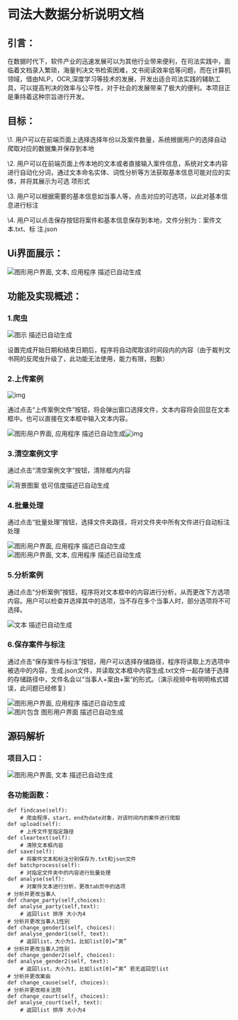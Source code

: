# 司法大数据分析说明文档

## 引言：

在数据时代下，软件产业的迅速发展可以为其他行业带来便利，在司法实践中，面临着文档录入繁琐，海量判决文书检索困难，文书阅读效率低等问题，而在计算机领域，借由NLP，OCR,深度学习等技术的发展，开发出适合司法实践的辅助工具，可以提高判决的效率与公平性，对于社会的发展带来了极大的便利。本项目正是秉持着这种宗旨进行开发。

 

## 目标：

\1.   用户可以在前端页面上选择选择年份以及案件数量，系统根据用户的选择自动爬取对应的数据集并保存到本地

\2.   用户可以在前端页面上传本地的文本或者直接输入案件信息，系统对文本内容进行自动化分词，通过文本命名实体、词性分析等方法获取基本信息可能对应的实体，并将其展示为可选 项形式

\3.   用户可以根据需要的基本信息如当事人等，点击对应的可选项，以此对基本信息进行标注 

\4.   用户可以点击保存按钮将案件和基本信息保存到本地，文件分别为：案件文本.txt、标 注.json

 

## Ui界面展示：

![图形用户界面, 文本, 应用程序  描述已自动生成](file:///C:/Users/hp/AppData/Local/Temp/msohtmlclip1/01/clip_image002.jpg)

## 功能及实现概述：

###  1.爬虫

![图示  描述已自动生成](file:///C:/Users/hp/AppData/Local/Temp/msohtmlclip1/01/clip_image004.jpg)

设置完成开始日期和结束日期后，程序将自动爬取该时间段内的内容（由于裁判文书网的反爬虫升级了，此功能无法使用，能力有限，抱歉）

 

### 2.上传案例

![img](file:///C:/Users/hp/AppData/Local/Temp/msohtmlclip1/01/clip_image006.jpg)

通过点击“上传案例文件”按钮，将会弹出窗口选择文件，文本内容将会回显在文本框中。也可以直接在文本框中输入文本内容。

![图形用户界面, 应用程序  描述已自动生成](file:///C:/Users/hp/AppData/Local/Temp/msohtmlclip1/01/clip_image008.jpg)![img](file:///C:/Users/hp/AppData/Local/Temp/msohtmlclip1/01/clip_image010.jpg)

 

### 3.清空案例文字

通过点击“清空案例文字”按钮，清除框内内容

![背景图案  低可信度描述已自动生成](file:///C:/Users/hp/AppData/Local/Temp/msohtmlclip1/01/clip_image012.jpg)

 

### 4.批量处理

通过点击“批量处理”按钮，选择文件夹路径，将对文件夹中所有文件进行自动标注处理

 ![图形用户界面, 应用程序  描述已自动生成](file:///C:/Users/hp/AppData/Local/Temp/msohtmlclip1/01/clip_image014.jpg) ![图形用户界面, 文本, 应用程序  描述已自动生成](file:///C:/Users/hp/AppData/Local/Temp/msohtmlclip1/01/clip_image016.jpg)

 

 

 

 

### 5.分析案例

通过点击“分析案例”按钮，程序将对文本框中的内容进行分析，从而更改下方选项内容。用户可以检查并选择其中的选项，当不存在多个当事人时，部分选项将不可选择。

![文本  描述已自动生成](file:///C:/Users/hp/AppData/Local/Temp/msohtmlclip1/01/clip_image018.jpg)

 

### 6.保存案件与标注

通过点击“保存案件与标注”按钮，用户可以选择存储路径，程序将读取上方选项中被选中的内容，生成.json文件，并读取文本框中内容生成.txt文件一起存储于选择的存储路径中，文件名会以“当事人+案由+案“的形式。（演示视频中有明明格式错误，此问题已经修复）

![图形用户界面, 应用程序  描述已自动生成](file:///C:/Users/hp/AppData/Local/Temp/msohtmlclip1/01/clip_image020.jpg) ![图片包含 图形用户界面  描述已自动生成](file:///C:/Users/hp/AppData/Local/Temp/msohtmlclip1/01/clip_image022.jpg)

 

 

 

 

 

 

 

## 源码解析

### 项目入口：

![图形用户界面, 文本  描述已自动生成](file:///C:/Users/hp/AppData/Local/Temp/msohtmlclip1/01/clip_image024.jpg)

### 各功能函数：

```
def findcase(self):
    # 爬虫程序，start，end为date对象，对该时间内的案件进行爬取
def upload(self):
    # 上传文件至指定路径
def cleartext(self):
    # 清除文本框内容
def save(self):
    # 将案件文本和标注分别保存为.txt和json文件
def batchprocess(self):
    # 对指定文件夹中的内容进行批量处理
def analyse(self):
    # 对案件文本进行分析，更改tab页中的选项
# 分析并更改当事人
def change_party(self,choices):
def analyse_party(self,text):
    # 返回list 排序 大小为4
# 分析并更改当事人1性别
def change_gender1(self, choices):
def analyse_gender1(self, text):
    # 返回list，大小为1，比如list[0]=“男”
# 分析并更改当事人2性别
def change_gender2(self, choices):
def analyse_gender2(self, text):
    # 返回list，大小为1，比如list[0]=“男” 若无返回空list
# 分析并更改案由
def change_cause(self, choices):
# 分析并更改相关法院
def change_court(self, choices):
def analyse_court(self, text):
    # 返回list 排序 大小为4
```

 